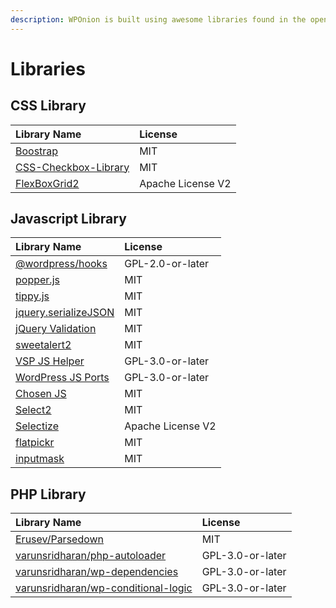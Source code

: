 ```yaml
---
description: WPOnion is built using awesome libraries found in the open source community.
---
```


# Libraries

## CSS Library

| Library Name | License |
| :--- | :--- |
| [Boostrap](http://getbootstrap.com/) | MIT |
| [CSS-Checkbox-Library](https://github.com/hunzaboy/CSS-Checkbox-Library) | MIT |
| [FlexBoxGrid2](https://github.com/evgenyrodionov/flexboxgrid2/) | Apache License V2 |

## Javascript Library

| Library Name | License |
| :--- | :--- |
| [@wordpress/hooks](https://www.npmjs.com/package/@wordpress/hooks) | GPL-2.0-or-later |
| [popper.js](https://popper.js.org/) | MIT |
| [tippy.js](https://github.com/atomiks/tippyjs) | MIT |
| [jquery.serializeJSON](https://github.com/marioizquierdo/jquery.serializeJSON) | MIT |
| [jQuery Validation](https://jqueryvalidation.org/) | MIT |
| [sweetalert2](https://sweetalert2.github.io/) | MIT |
| [VSP JS Helper](https://github.com/varunsridharan/vsp-js-helper) | GPL-3.0-or-later |
| [WordPress JS Ports](https://github.com/varunsridharan/wordpress-js-ports/) | GPL-3.0-or-later |
| [Chosen JS](https://harvesthq.github.io/chosen/) | MIT |
| [Select2](https://select2.org/) | MIT |
| [Selectize](https://selectize.github.io/selectize.js/) | Apache License V2 |
| [flatpickr](https://flatpickr.js.org/) | MIT |
| [inputmask](https://github.com/RobinHerbots/Inputmask) | MIT |

## PHP Library

| Library Name | License |
| :--- | :--- |
| [Erusev/Parsedown](https://github.com/erusev/parsedown) | MIT |
| [varunsridharan/php-autoloader](https://github.com/varunsridharan/php-autoloader) | GPL-3.0-or-later |
| [varunsridharan/wp-dependencies](https://github.com/varunsridharan/wp-dependencies) | GPL-3.0-or-later |
| [varunsridharan/wp-conditional-logic](https://github.com/varunsridharan/wp-conditional-logic) | GPL-3.0-or-later |


